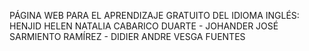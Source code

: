 PÁGINA WEB PARA EL APRENDIZAJE GRATUITO DEL IDIOMA INGLÉS:
HENJID
HELEN NATALIA CABARICO DUARTE - JOHANDER JOSÉ SARMIENTO RAMÍREZ - DIDIER ANDRE VESGA FUENTES
